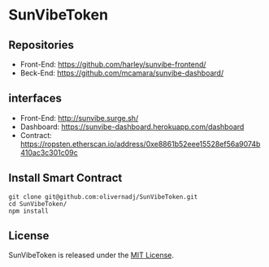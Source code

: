 # SunVibeToken

## Repositories

 - Front-End: https://github.com/harley/sunvibe-frontend/
 - Beck-End: https://github.com/mcamara/sunvibe-dashboard/

## interfaces

 - Front-End: http://sunvibe.surge.sh/
 - Dashboard: https://sunvibe-dashboard.herokuapp.com/dashboard
 - Contract: https://ropsten.etherscan.io/address/0xe8861b52eee15528ef56a9074b410ac3c301c09c

## Install Smart Contract

```
git clone git@github.com:olivernadj/SunVibeToken.git
cd SunVibeToken/
npm install

```

## License

SunVibeToken is released under the [MIT License](LICENSE).
